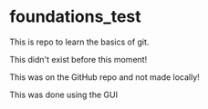 # foundations_test
This is repo to learn the basics of git.


This didn't exist before this moment!


This was on the GitHub repo and not made locally!


This was done using the GUI